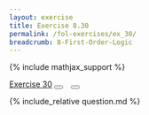 ```yaml
---
layout: exercise
title: Exercise 8.30
permalink: /fol-exercises/ex_30/
breadcrumb: 8-First-Order-Logic
---
```


{% include mathjax_support %}
<div class="card">
<div class="card-header p-2">
<a href='#' class="p-2">Exercise 30</a>
<button type="button" class="btn btn-dark float-right" title="Solve this Exercise" onclick="solve('ex8.30');" href="#"><i id="ex8.30" class="fas fa-pen" style="color:white"></i></button>
<a class="edit_question" href="#"><button type="button" class="btn btn-dark float-right" title="Edit this Question"  style="margin-left:10px; margin-right:10px;" onclick="edit('ex8.30');" href="#"><i id="ex8.30" class="far fa-edit" style="color:white"></i></button></a>
</div>
<div class="card-body">
<p class="card-text">{% include_relative question.md %}</p>
</div>
</div>
<br>

